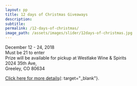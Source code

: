 ```yaml
---
layout: pp
title: 12 days of Christmas Giveaways
description:
subtitle:
permalink: /12-days-of-christmas/
image_path: /assets/images/slider/12days-of-christmas.jpg
---
```


December 12 - 24, 2018<br>Must be 21 to enter<br>Prize will be available for pickup at Westlake Wine & Spirits<br>2024 35th Ave,&nbsp;<br>Greeley, CO 80634

[Click here for more details](https://www.facebook.com/WestlakeWine/){: target="_blank"}.